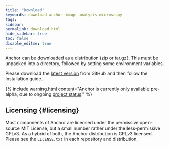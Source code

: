 ```yaml
---
title: "Download"
keywords: download anchor image analysis microscopy
tags:
sidebar:
permalink: download.html
hide_sidebar: true
toc: false
disable_editme: true
---
```


Anchor can be downloaded as a distribution (zip or tar.gz). This must be unpacked into a directory, followed by setting some environment variables.

Please download the [latest version](http://www.github.org/blahblah) from GitHub and then follow the Installation guide.

{% include warning.html content="Anchor is currently only available pre-alpha, due to ongoing [project status](/index.html#projectStatus)." %}


## Licensing {#licensing}

Most components of Anchor are licensed under the permissive open-source MIT License, but a small number rather under the less-permissive GPLv3. As a hybrid of both, the Anchor distribution is GPLv3 licensed. Please see the `LICENSE.txt` in each repository and distribution.